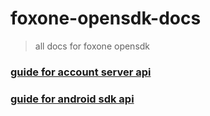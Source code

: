 # foxone-opensdk-docs
> all docs for foxone opensdk 

### [guide for account server api](account_server_api.md)

### [guide for android sdk api](https://github.com/fox-one/foxone-opensdk-docs/blob/master/README.md)